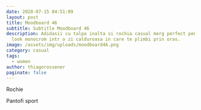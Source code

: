 ```yaml
---
date: 2020-07-15 04:51:09
layout: post
title: Moodboard 46
subtitle: Subtitle Moodboard 46
description: Adidasii cu talpa inalta si rochia casual merg perfect pentru un
  look monocrom intr o zi calduroasa in care te plimbi prin oras.
image: /assets/img/uploads/moodboard46.png
category: casual
tags:
  - women
author: thiagorossener
paginate: false
---
```

Rochie

Pantofi sport